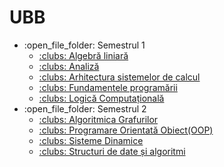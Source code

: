 # UBB
<ul>
	<li>:open_file_folder: Semestrul 1
		<ul>
			<li>
				<a href="https://github.com/Pufcorina/Algebra"> 
				  :clubs:  Algebră liniară 
				</a>
			</li>
			<li>
				<a href="https://github.com/Pufcorina/Algebra"> 
				  :clubs:  Analiză 
				</a>
			</li>
			<li>
				<a href="https://github.com/Pufcorina/Algebra"> 
				  :clubs:  Arhitectura sistemelor de calcul 
				</a>
			</li>
			<li>
				<a href="https://github.com/Pufcorina/Algebra"> 
				  :clubs:  Fundamentele programării
				</a>
			</li>
			<li>
				<a href="https://github.com/Pufcorina/Algebra"> 
				  :clubs:  Logică Computațională
				</a>
			</li>
		</ul>
	</li>
		<li>:open_file_folder: Semestrul 2
		<ul>
			<li>
				<a href="https://github.com/Pufcorina/Algebra"> 
				  :clubs:  Algoritmica Grafurilor 
				</a>
			</li>
			<li>
				<a href="https://github.com/Pufcorina/Algebra"> 
				  :clubs:  Programare Orientată Obiect(OOP)
				</a>
			</li>
			<li>
				<a href="https://github.com/Pufcorina/Algebra"> 
				  :clubs:  Sisteme Dinamice 
				</a>
			</li>
			<li>
				<a href="https://github.com/Pufcorina/Algebra"> 
				  :clubs:  Structuri de date și algoritmi
				</a>
			</li>
		</ul>
	</li>
</ul>
